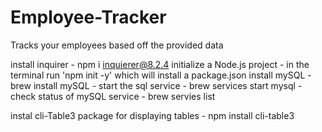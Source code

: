 # Employee-Tracker
Tracks your employees based off the provided data


install inquirer - npm i inquierer@8.2.4
initialize a Node.js project - in the terminal run 'npm init -y' which will install a package.json
install mySQL - brew install mySQL
    - start the sql service - brew services start mysql
    - check status of mySQL service - brew servies list

instal cli-Table3 package for displaying tables 
    - npm install cli-table3